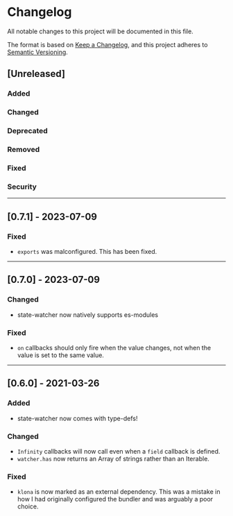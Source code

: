 # Changelog
All notable changes to this project will be documented in this file.

The format is based on [Keep a Changelog](https://keepachangelog.com/en/1.0.0/),
and this project adheres to [Semantic Versioning](https://semver.org/spec/v2.0.0.html).

## [Unreleased]

### Added

### Changed

### Deprecated

### Removed

### Fixed

### Security

---

## [0.7.1] - 2023-07-09

### Fixed

- `exports` was malconfigured. This has been fixed.

---

## [0.7.0] - 2023-07-09

### Changed

- state-watcher now natively supports es-modules

### Fixed

- `on` callbacks should only fire when the value changes, not when the value is set to the same value.

---

## [0.6.0] - 2021-03-26

### Added

- state-watcher now comes with type-defs!

### Changed

- `Infinity` callbacks will now call even when a `field` callback is defined.
- `watcher.has` now returns an Array of strings rather than an Iterable.

### Fixed

- `klona` is now marked as an external dependency. This was a mistake in how I had originally configured the bundler and was arguably a poor choice.
